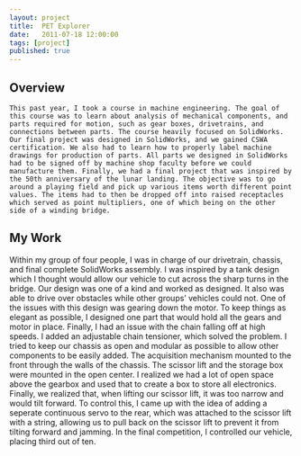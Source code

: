 ```yaml
---
layout: project
title:  PET Explorer
date:   2011-07-18 12:00:00
tags: [project]
published: true
---
```


## Overview
	This past year, I took a course in machine engineering. The goal of this course was to learn about analysis of mechanical components, and parts required for motion, such as gear boxes, drivetrains, and connections between parts. The course heavily focused on SolidWorks. Our final project was designed in SolidWorks, and we gained CSWA certification. We also had to learn how to properly label machine drawings for production of parts. All parts we designed in SolidWorks had to be signed off by machine shop faculty before we could manufacture them. Finally, we had a final project that was inspired by the 50th anniversary of the lunar landing. The objective was to go around a playing field and pick up various items worth different point values. The items had to then be dropped off into raised receptacles which served as point multipliers, one of which being on the other side of a winding bridge. 
    
## My Work
Within my group of four people, I was in charge of our drivetrain, chassis, and final complete SolidWorks assembly. I was inspired by a tank design which I thought would allow our vehicle to cut across the sharp turns in the bridge. Our design was one of a kind and worked as designed. It also was able to drive over obstacles while other groups’ vehicles could not. One of the issues with this design was gearing down the motor. To keep things as elegant as possible, I designed one part that would hold all the gears and motor in place. Finally, I had an issue with the chain falling off at high speeds. I added an adjustable chain tensioner, which solved the problem. I tried to keep our chassis as open and modular as possible to allow other components to be easily added. The acquisition mechanism mounted to the front through the walls of the chassis. The scissor lift and the storage box were mounted in the open center. I realized we had a lot of open space above the gearbox and used that to create a box to store all electronics. Finally, we realized that, when lifting our scissor lift, it was too narrow and would tilt forward. To control this, I came up with the idea of adding a seperate continuous servo to the rear, which was attached to the scissor lift with a string, allowing us to pull back on the scissor lift to prevent it from tilting forward and jamming. In the final competition, I controlled our vehicle, placing third out of ten. 

